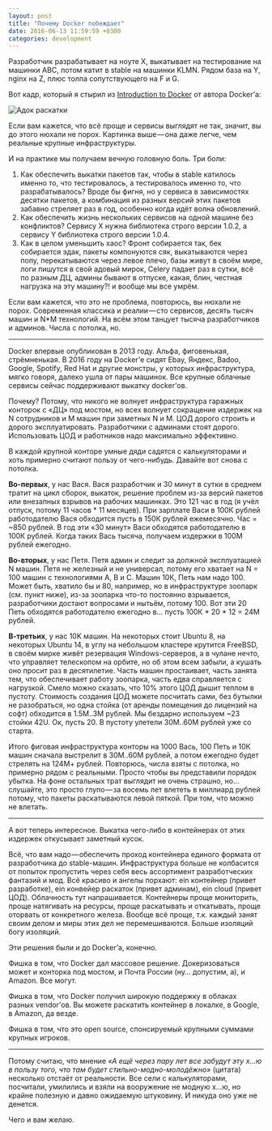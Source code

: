 ```yaml
---
layout: post
title: "Почему Docker побеждает"
date: 2016-06-13 11:59:59 +0300
categories: development
---
```

Разработчик разрабатывает на ноуте X, выкатывает на тестирование на машинки ABC, потом катит в stable на машинки KLMN. Рядом база на Y, nginx на Z, плюс толпа сопутствующего на F и G.

Вот кадр, который я стырил из [Introduction to Docker](https://www.youtube.com/watch?v=Q5POuMHxW-0) от автора Docker’а:

![Адок раскатки](/assets/images/1-4GDJCD-5l11EH92ZEHHoSw.png "Адок раскатки")

Если вам кажется, что всё проще и сервисы выглядят не так, значит, вы до этого нюхали не порох. Картинка выше — она даже легче, чем реальные крупные инфраструктуры.

И на практике мы получаем вечную головную боль. Три боли:
1. Как обеспечить выкатки пакетов так, чтобы в stable катилось именно то, что тестировалось, а тестировалось именно то, что разрабатывалось? Вроде бы фигня, но у сервиса в зависимостях десятки пакетов, а комбинация из разных версий этих пакетов забавно стреляет раз в год, особенно когда идёт волна обновлений.
2. Как обеспечить жизнь нескольких сервисов на одной машине без конфликтов? Сервису X нужна библиотека строго версии 1.0.2, а сервису Y библиотека строго версии 1.0.4.
3. Как в целом уменьшить хаос? Фронт собирается так, бек собирается эдак, пакеты компонуются сяк, выкатываются через попу, перекатываются через левое плечо, базы живут в своём мире, логи пишутся в свой адовый мирок, Celery падает раз в сутки, всё по разным ДЦ, админы бывают в отпуске, какая, блин, честная нагрузка на эту машину?! и вообще мы все умрём.

Если вам кажется, что это не проблема, повторюсь, вы нюхали не порох. Современная классика и реалии — сто сервисов, десять тысяч машин и N*M технологий. На всём этом танцует тысяча разработчиков и админов. Числа с потолка, но.

---

Docker впервые опубликован в 2013 году. Альфа, фиговенькая, стрёмненькая. В 2016 году на Docker’е сидят Ebay, Яндекс, Badoo, Google, Spotify, Red Hat и другие монстры, у которых инфраструктура, мягко говоря, далеко ушла от пары машинок. Все крупные облачные сервисы сейчас поддерживают выкатку docker’ов.

Почему? Потому, что никого не волнует инфраструктура гаражных конторок с «ДЦ» под мостом, но всех волнует сокращение издержек на N сотрудников и M машин при заметных N и M. ЦОД дорого строить и дорого эксплуатировать. Разработчики с админами стоят дорого. Использовать ЦОД и работников надо максимально эффективно.

В каждой крупной конторе умные дяди садятся с калькуляторами и хоть примерно считают пользу от чего-нибудь. Давайте вот снова с потолка.

**Во-первых**, у нас Вася. Вася разработчик и 30 минут в сутки в среднем тратит на цикл сборок, выкаток, решение проблем из-за версий пакетов или внезапных взрывов на рабочих машинках. Это 121 час в год (я учёл отпуск, потому 11 часов * 11 месяцев). При зарплате Васи в 100К рублей работодателю Вася обходится пусть в 150К рублей ежемесячно. Час = ~850 рублей. В год эти «30 минут» Васи обходятся работодателю в 100К рублей. Когда таких Вась тысяча, получаем издержки в 100М рублей ежегодно.

**Во-вторых**, у нас Петя. Петя админ и следит за должной эксплуатацией N машин. Петя не железный и не универсал, потому его хватает на N = 100 машин с технологиями A, B и C. Машин 10К, Петь нам надо 100. Может быть, хватило бы и 80, например, но в инфраструктуре зоопарк (см. пункт ниже), из-за зоопарка что-то постоянно взрывается, разработчики достают вопросами и нытьём, потому 100. Вот эти 20 Петь обходятся работодателю ежегодно в… пусть 100К * 20 * 12 = 24М рублей.

**В-третьих**, у нас 10K машин. На некоторых стоит Ubuntu 8, на некоторых Ubuntu 14, в углу на небольшом кластере крутится FreeBSD, в своём мирке живёт резервация Windows-серверов, а в чулане нечто, что управляет телескопом на орбите, но об этом всем забыли, а кушать оно просит раз в десятилетие. Часть машин простаивает, часть занята тем, что обеспечивает работу зоопарка, часть едва справляется с нагрузкой. Смело можно сказать, что 10% этого ЦОД дышит теплом в пустоту. Стоимость создания ЦОД можете посчитать сами, без бутылки не разобраться, но одна стойка (от аренды помещения до лицензий на софт) обходится в 1.5М..3М рублей. Мы бездарно используем ~23 стойки 42U. Ок, пусть 20. В пустоту улетели 30М..60М рублей уже со старта.

Итого фиговая инфраструктура конторы на 1000 Вась, 100 Петь и 10К машин сначала выстрелит в 30М..60М рублей, а потом ежегодно будет стрелять на 124М+ рублей. Повторюсь, числа взяты с потолка, но примерно рядом с реальными. Просто чтобы вы представили порядок убытка. На фоне остальных трат выглядит не очень страшно, но… слушайте, это просто глупо — за восемь лет влететь в миллиард рублей потому, что пакеты раскатываются левой пяткой. При том, что можно не влетать.

---

А вот теперь интересное. Выкатка чего-либо в контейнерах от этих издержек откусывает заметный кусок.

Всё, что вам надо — обеспечить проход контейнера единого формата от разработчика до stable-машин. Инфраструктура больше не колбасится от попыток пропустить через себя весь ассортимент разработческих фантазий и мод. Всё красиво и ангелы порхают: ein контейнер (привет разработке), ein конвейер раскаток (привет админам), ein cloud (привет ЦОД). Облачность тут напрашивается. Контейнеры проще мониторить, проще натягивать на ресурсы, проще раскатывать и откатывать, проще оторвать от конкретного железа. Вообще всё проще, т.к. каждый занят своим делом и миры этих дел не перемешиваются. Больше изоляций богу изоляций.

Эти решения были и до Docker’а, конечно.

Фишка в том, что Docker дал массовое решение. Докеризоваться может и конторка под мостом, и Почта России (ну… допустим, а), и Amazon. Все могут.

Фишка в том, что Docker получил широкую поддержку в облаках разных vendor’ов. Вы можете раскатить контейнер в локалке, в Google, в Amazon, да везде.

Фишка в том, что это open source, спонсируемый крупными суммами крупных игроков.

---

Потому считаю, что мнение *«А ещё через пару лет все забудут эту х…ю в пользу того, что там будет стильно-модно-молодёжно»* (цитата) несколько отстаёт от реальности. Все сели с калькуляторами, посчитали, умилились и взяли на вооружение не модную х…ю, но крайне полезную и давно ожидаемую штуковину. И никуда оно уже не денется.

Чего и вам желаю.
